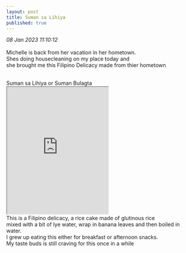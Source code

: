 ```yaml
---
layout: post
title: Suman sa Lihiya 
published: true
---
```

_08 Jan 2023 11:10:12_
<br>
<br>
Michelle is back from her vacation in her hometown.
<br>
Shes doing housecleaning on my place today and 
<br>
she brought me this Filipino Delicacy made from thier hometown
<br>
<!--more-->
<br>
Suman sa Lihiya or Suman Bulagta 
<br>
<iframe src="https://drive.google.com/file/d/1N8nIgynJKme1604iuJnirzYqIJtgp4aX/preview" width="270" height="340" allow="autoplay"></iframe>
<br>
This is a Filipino delicacy, a rice cake made of glutinous rice 
<br>
mixed with a bit of lye water, wrap in banana leaves and then boiled in water.  
<br>
I grew up eating this either for breakfast or afternoon snacks.
<br>
My taste buds is still craving for this once in a while
<br>
<br>
<br>
